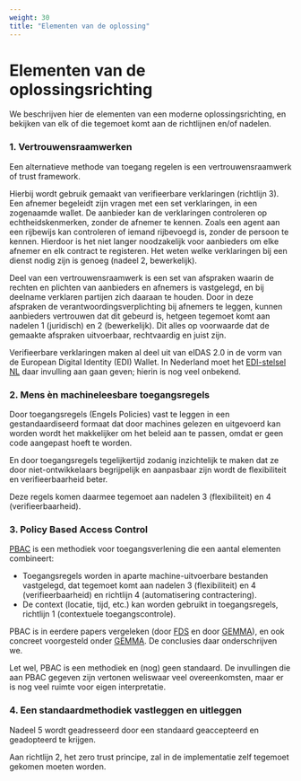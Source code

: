 ```yaml
---
weight: 30
title: "Elementen van de oplossing"
---
```


# Elementen van de oplossingsrichting

We beschrijven hier de elementen van een moderne oplossingsrichting, en bekijken van elk of die tegemoet komt aan
de richtlijnen en/of nadelen.

### 1. Vertrouwensraamwerken
Een alternatieve methode van toegang regelen is een vertrouwensraamwerk of trust framework.

Hierbij wordt gebruik gemaakt van verifieerbare  verklaringen (richtlijn 3).
Een afnemer begeleidt zijn vragen met een set verklaringen, in een zogenaamde wallet. De aanbieder kan de verklaringen controleren
op echtheidskenmerken, zonder de afnemer te kennen. Zoals een agent aan een rijbewijs kan controleren of iemand rijbevoegd is, zonder
de persoon te kennen. Hierdoor is het niet langer noodzakelijk voor aanbieders om elke afnemer en elk contract te registeren. 
Het weten welke verklaringen bij een dienst nodig zijn is genoeg (nadeel 2, bewerkelijk).

Deel van een vertrouwensraamwerk is een set van afspraken waarin de rechten en plichten van aanbieders en afnemers is vastgelegd,
en bij deelname verklaren partijen zich daaraan te houden. Door in deze afspraken de verantwoordingsverplichting bij afnemers
te leggen, kunnen aanbieders vertrouwen dat dit gebeurd is, hetgeen tegemoet komt aan nadelen 1 (juridisch) en 2 (bewerkelijk). 
Dit alles op voorwaarde dat de gemaakte afspraken uitvoerbaar, rechtvaardig en juist zijn.

Verifieerbare verklaringen maken al deel uit van eIDAS 2.0 in de vorm van de European Digital Identity (EDI) Wallet.
In Nederland moet het [EDI-stelsel NL](https://www.digitaleoverheid.nl/overzicht-van-alle-onderwerpen/identiteit/id-wallet/) daar invulling aan gaan geven; hierin is nog veel onbekend.

### 2. Mens &egrave;n machineleesbare toegangsregels
Door toegangsregels (Engels Policies) vast te leggen in een gestandaardiseerd formaat dat door machines gelezen en uitgevoerd kan worden
wordt het makkelijker om het beleid aan te passen, omdat er geen code aangepast hoeft te worden.

En door toegangsregels tegelijkertijd zodanig inzichtelijk te maken dat ze door niet-ontwikkelaars begrijpelijk en aanpasbaar zijn
wordt de flexibiliteit en verifieerbaarheid beter.

Deze regels komen daarmee tegemoet aan nadelen 3 (flexibiliteit) en 4 (verifieerbaarheid).

### 3. Policy Based Access Control
[PBAC](/docs/5.architectuur/inventarisatie/standaarden/pbac) is een methodiek voor toegangsverlening die een aantal elementen combineert:
- Toegangsregels worden in aparte machine-uitvoerbare bestanden vastgelegd, dat tegemoet komt aan nadelen 3 (flexibiliteit) en 4 (verifieerbaarheid) en richtlijn 4 (automatisering contractering).
- De context (locatie, tijd, etc.) kan worden gebruikt in toegangsregels, richtlijn 1 (contextuele toegangscontrole).

PBAC is in eerdere papers vergeleken (door [FDS](https://federatief.datastelsel.nl/kennisbank/pbac/#hoe-werkt-pbac-over-verschillende-organisaties-in-een-federatief-datastelsel) en door [GEMMA](https://www.gemmaonline.nl/wiki/WMA_RBAC_ABAC_en_PBAC)), en ook
concreet voorgesteld onder [GEMMA](https://www.gemmaonline.nl/wiki/WMA_Informatiearchitectuur). De conclusies daar onderschrijven we.

Let wel, PBAC is een methodiek en (nog) geen standaard. De invullingen die aan PBAC gegeven zijn vertonen weliswaar veel overeenkomsten, maar er is nog veel ruimte voor
eigen interpretatie. 

### 4. Een standaardmethodiek vastleggen en uitleggen
Nadeel 5 wordt geadresseerd door een standaard geaccepteerd en geadopteerd te krijgen.

Aan richtlijn 2, het zero trust principe, zal in de implementatie zelf tegemoet gekomen moeten worden.